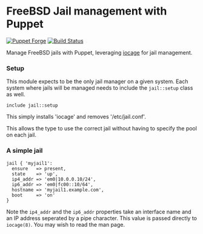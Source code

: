 # FreeBSD Jail management with Puppet

[![Puppet Forge](https://img.shields.io/puppetforge/v/zleslie/jail.svg)]() [![Build Status](https://travis-ci.org/xaque208/puppet-jail.svg?branch=master)](https://travis-ci.org/xaque208/puppet-jail)

Manage FreeBSD jails with Puppet, leveraging [iocage] for jail management.

### Setup

This module expects to be the only jail manager on a given system.  Each system where jails will be managed needs to include the `jail::setup` class as well.

```Puppet
include jail::setup
```

This simply installs 'iocage' and removes '/etc/jail.conf'.

This allows the type to use the correct jail without having to
specify the pool on each jail.

### A simple jail

```Puppet
jail { 'myjail1':
  ensure   => present,
  state    => 'up',
  ip4_addr => 'em0|10.0.0.10/24',
  ip6_addr => 'em0|fc00::10/64',
  hostname => 'myjail1.example.com',
  boot     => 'on'
}
```

Note the `ip4_addr` and the `ip6_addr` properties take an interface name and an IP address seperated by a pipe character.  This value is passed directly to `iocage(8)`.  You may wish to read the man page.

[iocage]: http://iocage.readthedocs.org/en/latest/

